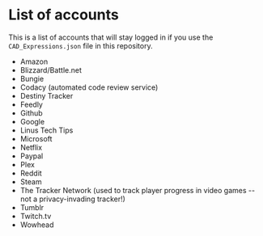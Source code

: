 # List of accounts 
This is a list of accounts that will stay logged in if you use the `CAD_Expressions.json` file in this repository.

- Amazon
- Blizzard/Battle.net
- Bungie
- Codacy (automated code review service)
- Destiny Tracker
- Feedly
- Github
- Google
- Linus Tech Tips
- Microsoft
- Netflix
- Paypal
- Plex
- Reddit
- Steam
- The Tracker Network (used to track player progress in video games -- not a privacy-invading tracker!)
- Tumblr
- Twitch.tv
- Wowhead

